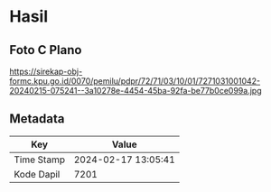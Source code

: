 # Hasil

## Foto C Plano

https://sirekap-obj-formc.kpu.go.id/0070/pemilu/pdpr/72/71/03/10/01/7271031001042-20240215-075241--3a10278e-4454-45ba-92fa-be77b0ce099a.jpg


## Metadata

| Key        | Value               |
| ---------- | ------------------- |
| Time Stamp | 2024-02-17 13:05:41 |
| Kode Dapil | 7201                |



